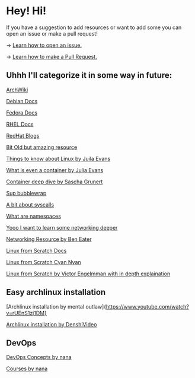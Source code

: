 # Hey! Hi!

If you have a suggestion to add resources or want to add some you can open an issue or make a pull request!

-> [Learn how to open an issue.](https://docs.github.com/en/issues/tracking-your-work-with-issues/creating-an-issue)

-> [Learn how to make a Pull Request.](https://docs.github.com/en/pull-requests/collaborating-with-pull-requests/proposing-changes-to-your-work-with-pull-requests/creating-a-pull-request)

## Uhhh I'll categorize it in some way in future:
[ArchWiki](https://wiki.archlinux.org/)

[Debian Docs](https://www.debian.org/doc/)

[Fedora Docs](https://docs.fedoraproject.org/en-US/docs/)

[RHEL Docs](https://access.redhat.com/documentation/en-us/red_hat_enterprise_linux/9)

[RedHat Blogs](https://www.redhat.com/sysadmin/)

[Bit Old but amazing resource](https://linux.die.net/)

[Things to know about Linux by Juila Evans](https://jvns.ca/blog/2016/11/21/things-to-learn-about-linux/)

[What is even a container by Julia Evans](https://jvns.ca/blog/2016/10/10/what-even-is-a-container/)

[Container deep dive by Sascha Grunert](https://github.com/saschagrunert/demystifying-containers)

[Sup bubblewrap](https://jvns.ca/blog/2022/06/28/some-notes-on-bubblewrap/)

[A bit about syscalls](https://www.youtube.com/watch?v=fLS99zJDHOc)

[What are namespaces](https://www.youtube.com/watch?v=-YnMr1lj4Z8)

[Yooo I want to learn some networking deeper](https://www.youtube.com/playlist?list=PLHh55M_Kq4OCZOAxs2KZyCawhX38YR154)

[Networking Resource by Ben Eater](https://www.youtube.com/playlist?list=PLowKtXNTBypH19whXTVoG3oKSuOcw_XeW)

[Linux from Scratch Docs](https://www.linuxfromscratch.org/lfs/read.html)

[Linux from Scratch Cyan Nyan](https://youtube.com/playlist?list=PLjxmgthn5WK_43uf9afQm28xF4PrvsdfI)

[Linux from Scratch by Victor Engelmman with in depth explaination](https://youtube.com/playlist?list=PLHh55M_Kq4OAPznDEcgnkQsbjgvG-QFBR)

## Easy archlinux installation

[Archlinux installation by mental outlaw]{https://www.youtube.com/watch?v=rUEnS1zj1DM}

[Archlinux installation by DenshiVideo](https://www.youtube.com/watch?v=68z11VAYMS8)

## DevOps 
[DevOps Concepts by nana](https://www.youtube.com/playlist?list=PLy7NrYWoggjwV7qC4kmgbgtFBsqkrsefG)

[Courses by nana](https://www.youtube.com/playlist?list=PLy7NrYWoggjxtN4YbSMYFFdpaxb-fR4zC)
